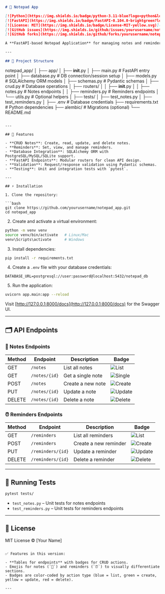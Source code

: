 ```markdown
# 📝 Notepad App

[![Python](https://img.shields.io/badge/python-3.11-blue?logo=python&logoColor=white)](https://www.python.org/)
[![FastAPI](https://img.shields.io/badge/FastAPI-0.104.0-brightgreen?logo=fastapi&logoColor=white)](https://fastapi.tiangolo.com/)
[![License: MIT](https://img.shields.io/badge/License-MIT-yellow.svg)](LICENSE)
[![GitHub issues](https://img.shields.io/github/issues/yourusername/notepad_app)](https://github.com/yourusername/notepad_app/issues)
[![GitHub forks](https://img.shields.io/github/forks/yourusername/notepad_app)](https://github.com/yourusername/notepad_app/network)

A **FastAPI-based Notepad Application** for managing notes and reminders efficiently. This project demonstrates a clean backend architecture using FastAPI, SQLAlchemy ORM, Pydantic schemas, and modular routing.

---

## 📂 Project Structure

```

notepad\_app/
│
├── app/
│   ├── **init**.py
│   ├── main.py           # FastAPI entry point
│   ├── database.py       # DB connection/session setup
│   ├── models.py         # SQLAlchemy ORM models
│   ├── schemas.py        # Pydantic schemas
│   ├── crud.py           # Database operations
│   ├── routers/
│   │    ├── **init**.py
│   │    ├── notes.py     # Notes endpoints
│   │    ├── reminders.py # Reminders endpoints
│   └── utils.py          # Optional helpers
│
├── tests/
│   ├── test\_notes.py
│   ├── test\_reminders.py
│
├── .env                  # Database credentials
├── requirements.txt      # Python dependencies
├── alembic/              # Migrations (optional)
└── README.md

````

---

## 🚀 Features

- **CRUD Notes**: Create, read, update, and delete notes.
- **Reminders**: Set, view, and manage reminders.
- **Database Integration**: SQLAlchemy ORM with PostgreSQL/MySQL/SQLite support.
- **FastAPI Endpoints**: Modular routers for clean API design.
- **Validation**: Request/response validation using Pydantic schemas.
- **Testing**: Unit and integration tests with `pytest`.

---

## ⚡ Installation

1. Clone the repository:

```bash
git clone https://github.com/yourusername/notepad_app.git
cd notepad_app
````

2. Create and activate a virtual environment:

```bash
python -m venv venv
source venv/bin/activate   # Linux/Mac
venv\Scripts\activate      # Windows
```

3. Install dependencies:

```bash
pip install -r requirements.txt
```

4. Create a `.env` file with your database credentials:

```
DATABASE_URL=postgresql://user:password@localhost:5432/notepad_db
```

5. Run the application:

```bash
uvicorn app.main:app --reload
```

Visit [http://127.0.0.1:8000/docs](http://127.0.0.1:8000/docs) for the Swagger UI.

---

## 🗂 API Endpoints

### 📝 Notes Endpoints

| Method | Endpoint      | Description       | Badge                                                              |
| ------ | ------------- | ----------------- | ------------------------------------------------------------------ |
| GET    | `/notes`      | List all notes    | ![List](https://img.shields.io/badge/List-Info-blue)               |
| GET    | `/notes/{id}` | Get a single note | ![Single](https://img.shields.io/badge/Single-Info-green)          |
| POST   | `/notes`      | Create a new note | ![Create](https://img.shields.io/badge/Create-Success-brightgreen) |
| PUT    | `/notes/{id}` | Update a note     | ![Update](https://img.shields.io/badge/Update-Warning-yellow)      |
| DELETE | `/notes/{id}` | Delete a note     | ![Delete](https://img.shields.io/badge/Delete-Danger-red)          |

### ⏰ Reminders Endpoints

| Method | Endpoint          | Description           | Badge                                                              |
| ------ | ----------------- | --------------------- | ------------------------------------------------------------------ |
| GET    | `/reminders`      | List all reminders    | ![List](https://img.shields.io/badge/List-Info-blue)               |
| POST   | `/reminders`      | Create a new reminder | ![Create](https://img.shields.io/badge/Create-Success-brightgreen) |
| PUT    | `/reminders/{id}` | Update a reminder     | ![Update](https://img.shields.io/badge/Update-Warning-yellow)      |
| DELETE | `/reminders/{id}` | Delete a reminder     | ![Delete](https://img.shields.io/badge/Delete-Danger-red)          |

---

## 🧪 Running Tests

```bash
pytest tests/
```

* `test_notes.py` – Unit tests for notes endpoints
* `test_reminders.py` – Unit tests for reminders endpoints

---

## 📜 License

MIT License © \[Your Name]

```

✅ Features in this version:

- **Tables for endpoints** with badges for CRUD actions.  
- Emojis for notes (`📝`) and reminders (`⏰`) to visually differentiate sections.  
- Badges are color-coded by action type (blue = list, green = create, yellow = update, red = delete).  

---

```
